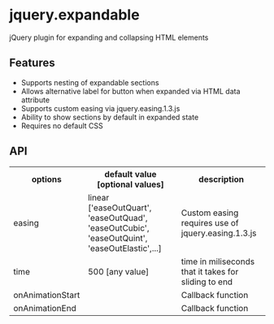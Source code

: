 jquery.expandable
=====================

jQuery plugin for expanding and collapsing HTML elements

<h2>Features</h2>
<ul>
	<li>Supports nesting of expandable sections</li>
	<li>Allows alternative label for button when expanded via HTML data attribute</li>
	<li>Supports custom easing via jquery.easing.1.3.js</li>
	<li>Ability to show sections by default in expanded state</li>
	<li>Requires no default CSS</li>
</ul>

<h2>API</h2>
<table class="api">
	<tr><th>options</th><th>default value [optional values]</th><th>description</th></tr>
	<tr><td>easing</td><td>linear ['easeOutQuart', 'easeOutQuad', 'easeOutCubic', 'easeOutQuint', 'easeOutElastic',...]</td><td>Custom easing requires use of jquery.easing.1.3.js</td></tr>
	<tr><td>time</td><td>500 [any value]</td><td>time in miliseconds that it takes for sliding to end</td></tr>
	<tr><td>onAnimationStart</td><td></td><td>Callback function</td></tr>
	<tr><td>onAnimationEnd</td><td></td><td>Callback function</td></tr>
</table>
